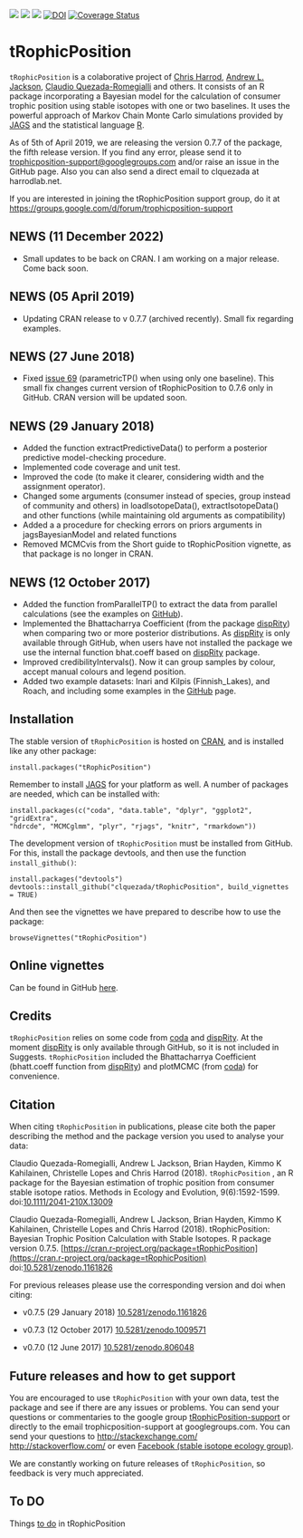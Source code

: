 [![](https://www.r-pkg.org/badges/version-ago/tRophicPosition?color=blue)](https://cran.r-project.org/package=tRophicPosition) [![](http://cranlogs.r-pkg.org/badges/tRophicPosition)](https://cran.r-project.org/package=tRophicPosition) [![](http://cranlogs.r-pkg.org/badges/grand-total/tRophicPosition)](https://cran.r-project.org/package=tRophicPosition) [![DOI](https://zenodo.org/badge/DOI/10.5281/zenodo.1161826.svg)](https://doi.org/10.5281/zenodo.1161826) [![Coverage Status](https://img.shields.io/codecov/c/github/clquezada/tRophicPosition/master.svg)](https://codecov.io/github/clquezada/tRophicPosition?branch=master)

# tRophicPosition
`tRophicPosition` is a colaborative project of [Chris Harrod](http://harrodlab.net), [Andrew L. Jackson](https://github.com/AndrewLJackson), [Claudio Quezada-Romegialli](https://github.com/clquezada) and others. It consists of an R package incorporating a Bayesian model for the calculation of consumer trophic position using stable isotopes with one or two baselines. It uses the powerful approach of Markov Chain Monte Carlo simulations provided by [JAGS](http://mcmc-jags.sourceforge.net) and the statistical language [R](https://www.r-project.org).

As of 5th of April 2019, we are releasing the version 0.7.7 of the package, the fifth release version. If you find any error, please send it to trophicposition-support@googlegroups.com and/or raise an issue in the GitHub page. Also you can also send a direct email to clquezada at harrodlab.net.

If you are interested in joining the tRophicPosition support group, do it at https://groups.google.com/d/forum/trophicposition-support

## NEWS (11 December 2022)
* Small updates to be back on CRAN. I am working on a major release. Come back soon.

## NEWS (05 April 2019)
* Updating CRAN release to v 0.7.7 (archived recently). Small fix regarding examples.

## NEWS (27 June 2018)
* Fixed [issue 69](https://github.com/clquezada/tRophicPosition/issues/69) (parametricTP() when using only one baseline). This small fix changes current version of tRophicPosition to 0.7.6 only in GitHub. CRAN version will be updated soon.

## NEWS (29 January 2018)

* Added the function extractPredictiveData() to perform a posterior predictive model-checking procedure.
* Implemented code coverage and unit test.
* Improved the code (to make it clearer, considering width and the assignment operator).
* Changed some arguments (consumer instead of species, group instead of community and others) in loadIsotopeData(), extractIsotopeData() and other functions (while maintaining old arguments as compatibility)
* Added a a procedure for checking errors on priors arguments in jagsBayesianModel and related functions
* Removed MCMCvis from the Short guide to tRophicPosition vignette, as that package is no longer in CRAN.

## NEWS (12 October 2017)

* Added the function fromParallelTP() to extract the data from parallel calculations (see the examples on [GitHub](https://github.com/clquezada/tRophicPosition/wiki/tRophicPosition-examples)).
* Implemented the Bhattacharrya Coefficient (from the package [dispRity](https://github.com/TGuillerme/dispRity)) when comparing two or more posterior distributions. As [dispRity](https://github.com/TGuillerme/dispRity) is only available through GitHub, when users have not installed the package we use the internal function bhat.coeff based on [dispRity](https://github.com/TGuillerme/dispRity) package.
* Improved credibilityIntervals(). Now it can group samples by colour, accept manual colours and legend position.
* Added two example datasets: Inari and Kilpis (Finnish_Lakes), and Roach, and including some examples in the [GitHub](https://github.com/clquezada/tRophicPosition/wiki/tRophicPosition-examples) page.

## Installation

The stable version of `tRophicPosition` is hosted on [CRAN](https://cran.r-project.org/package=tRophicPosition), and is installed like any other package:
```{r}
install.packages("tRophicPosition")
```

Remember to install [JAGS](http://mcmc-jags.sourceforge.net) for your platform as well. A number of packages are needed, which can be installed with:

```{r}
install.packages(c("coda", "data.table", "dplyr", "ggplot2", "gridExtra",
"hdrcde", "MCMCglmm", "plyr", "rjags", "knitr", "rmarkdown"))
```

The development version of `tRophicPosition` must be installed from GitHub. For this, install the package devtools, and then use the function `install_github()`:

```{r}
install.packages("devtools")
devtools::install_github("clquezada/tRophicPosition", build_vignettes = TRUE)
```

And then see the vignettes we have prepared to describe how to use the package:

```{r}
browseVignettes("tRophicPosition")
```

## Online vignettes
Can be found in GitHub [here](https://github.com/clquezada/tRophicPosition/wiki/tRophicPosition-vignettes).

## Credits
`tRophicPosition` relies on some code from [coda](https://cran.r-project.org/package=coda) and [dispRity](https://github.com/TGuillerme/dispRity). At the moment [dispRity](https://github.com/TGuillerme/dispRity) is only available through GitHub, so it is not included in Suggests. `tRophicPosition` included the Bhattacharrya Coefficient (bhatt.coeff function from [dispRity](https://github.com/TGuillerme/dispRity)) and plotMCMC (from [coda](https://cran.r-project.org/package=coda)) for convenience.

## Citation
When citing `tRophicPosition` in publications, please cite both the paper describing the method and the package version you used to analyse your data:
  
Claudio Quezada-Romegialli, Andrew L Jackson, Brian Hayden, Kimmo K Kahilainen, Christelle Lopes and Chris Harrod (2018). `tRophicPosition` , an R package for the Bayesian estimation of trophic position from consumer stable isotope ratios. Methods in Ecology and Evolution, 9(6):1592-1599. doi:[10.1111/2041-210X.13009](http://doi.org/10.1111/2041-210X.13009)

Claudio Quezada-Romegialli, Andrew L Jackson, Brian Hayden, Kimmo K Kahilainen, Christelle Lopes and Chris Harrod (2018).
tRophicPosition: Bayesian Trophic Position Calculation with Stable Isotopes. R package version 0.7.5. [https://cran.r-project.org/package=tRophicPosition](https://cran.r-project.org/package=tRophicPosition) doi:[10.5281/zenodo.1161826](https://doi.org/10.5281/zenodo.1161826)
  
For previous releases please use the corresponding version and doi when citing:

* v0.7.5 (29 January 2018) [10.5281/zenodo.1161826](https://doi.org/10.5281/zenodo.1161826)
  
* v0.7.3 (12 October 2017) [10.5281/zenodo.1009571](https://doi.org/10.5281/zenodo.1009571)

* v0.7.0 (12 June 2017) [10.5281/zenodo.806048](https://doi.org/10.5281/zenodo.806048)

## Future releases and how to get support

You are encouraged to use `tRophicPosition` with your own data, test the package and see if there are any issues or problems. You can send your questions or commentaries to the google group [tRophicPosition-support](https://groups.google.com/d/forum/trophicposition-support) or directly to the email trophicposition-support at googlegroups.com. You can send your questions to http://stackexchange.com/ http://stackoverflow.com/ or even [Facebook (stable isotope ecology group)](https://www.facebook.com/groups/stableisotopes/).

We are constantly working on future releases of `tRophicPosition`, so feedback is very much appreciated.

## To DO

Things [to do](https://github.com/clquezada/tRophicPosition/wiki/Things-to-do-in-tRophicPosition) in tRophicPosition
